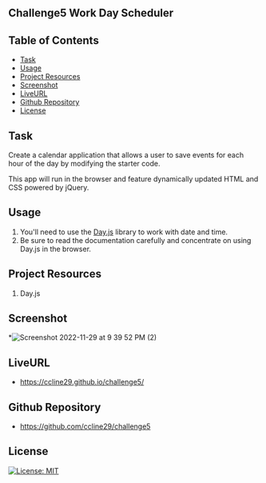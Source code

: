 ## Challenge5 Work Day Scheduler

## Table of Contents
- [Task](#task)
- [Usage](#usage)
- [Project Resources](#project-resources)
- [Screenshot](#screenshot)
- [LiveURL](#liveurl)
- [Github Repository](#github-repository)
- [License](#license)

## Task

Create a calendar application that allows a user to save events for each hour of the day by modifying the  starter code. 

This app will run in the browser and feature dynamically updated HTML and CSS powered by jQuery.

## Usage
1. You'll need to use the [Day.js](https://day.js.org/en/) library to work with date and time. 
2. Be sure to read the documentation carefully and concentrate on using Day.js in the browser.

## Project Resources
1. Day.js

## Screenshot
*![Screenshot 2022-11-29 at 9 39 52 PM (2)](https://user-images.githubusercontent.com/115193125/204706541-cf0901c8-59ea-4f6c-a13c-44f7bd709e3f.png)

## LiveURL 

* https://ccline29.github.io/challenge5/

## Github Repository

* https://github.com/ccline29/challenge5

## License
[![License: MIT](https://img.shields.io/badge/License-MIT-yellow.svg)](https://opensource.org/licenses/MIT)

